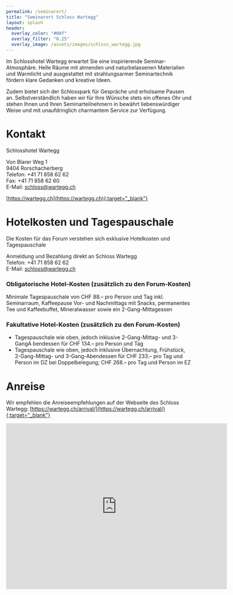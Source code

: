 ```yaml
---
permalink: /seminarort/
title: "Seminarort Schloss Wartegg"
layout: splash
header:
  overlay_color: "#00f"
  overlay_filter: "0.25"
  overlay_image: /assets/images/schloss_wartegg.jpg
---
```


Im Schlosshotel Wartegg erwartet Sie eine inspirierende Seminar-Atmosphäre. Helle Räume mit atmenden und naturbelassenen Materialien und Warmlicht und ausgestattet mit strahlungsarmer Seminartechnik fördern klare Gedanken und kreative Ideen.

Zudem bietet sich der Schlosspark für Gespräche und erholsame Pausen an. Selbstverständlich haben wir für Ihre Wünsche stets ein offenes Ohr und stehen Ihnen und Ihren Seminarteilnehmern in bewährt liebenswürdiger Weise und mit unaufdringlich charmantem Service zur Verfügung.

# Kontakt
Schlosshotel Wartegg<br>

Von Blarer Weg 1<br>
9404 Rorschacherberg<br>
Telefon: +41 71 858 62 62<br>
Fax: +41 71 858 62 60<br>
E-Mail: schloss@wartegg.ch

[https://wartegg.ch](https://wartegg.ch){:target="_blank"}

# Hotelkosten und Tagespauschale
Die Kosten für das Forum verstehen sich exklusive Hotelkosten und Tagespauschale

Anmeldung und Bezahlung direkt an Schloss Wartegg<br>
Telefon: +41 71 858 62 62<br>
E-Mail: schloss@wartegg.ch

### Obligatorische Hotel-Kosten (zusätzlich zu den Forum-Kosten)
Minimale Tagespauschale von CHF 88.– pro Person und Tag inkl. Seminarraum, Kaffeepause Vor- und Nachmittags mit Snacks, permanentes Tee und Kaffeebuffet, Mineralwasser sowie ein 2-Gang-Mittagessen

### Fakultative Hotel-Kosten (zusätzlich zu den Forum-Kosten)
* Tagespauschale wie oben, jedoch inklusive 2-Gang-Mittag- und 3-GangA bendessen für CHF 134.– pro Person und Tag
*  Tagespauschale wie oben, jedoch inklusive Übernachtung, Frühstück,
2-Gang-Mittag- und 3-Gang-Abendessen für CHF 233.– pro Tag und
Person im DZ bei Doppelbelegung; CHF 268.– pro Tag und Person im EZ

# Anreise
Wir empfehlen die Anreiseempfehlungen auf der Webseite des Schloss Wartegg: [https://wartegg.ch/arrival/](https://wartegg.ch/arrival/){:target="_blank"}

<iframe src="https://www.google.com/maps/embed?pb=!1m18!1m12!1m3!1d2696.5879525598302!2d9.52794211592633!3d47.47845847917643!2m3!1f0!2f0!3f0!3m2!1i1024!2i768!4f13.1!3m3!1m2!1s0x479b1a5b67566981%3A0xbba27a2514b4b215!2sSchloss%20Wartegg!5e0!3m2!1sde!2sde!4v1594837464193!5m2!1sde!2sde" width="600" height="450" frameborder="0" style="border:0;" allowfullscreen="" aria-hidden="false" tabindex="0"></iframe>

